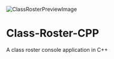 ![ClassRosterPreviewImage](https://user-images.githubusercontent.com/103766177/221431326-9782ce81-9373-4791-914a-d26e941b61fb.png)

# Class-Roster-CPP
A class roster console application in C++
